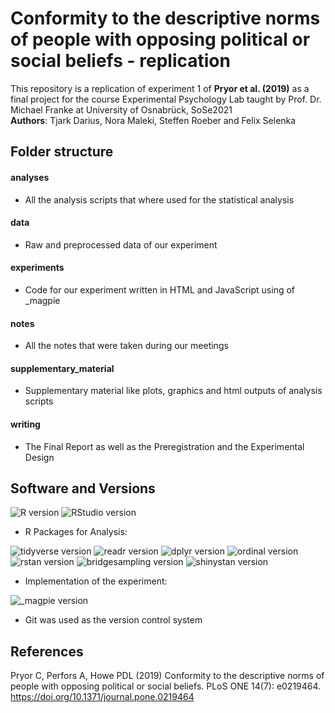 # Conformity to the descriptive norms of people with opposing political or social beliefs - replication


This repository is a replication of experiment 1 of **Pryor et al. (2019)** as a final project for the course Experimental Psychology Lab taught by Prof. Dr. Michael Franke at University of Osnabrück, SoSe2021  
**Authors**: Tjark Darius, Nora Maleki, Steffen Roeber and Felix Selenka


## Folder structure
#### analyses
* All the analysis scripts that where used for the statistical analysis

#### data
* Raw and preprocessed data of our experiment

#### experiments
* Code for our experiment written in HTML and JavaScript using of _magpie

#### notes
* All the notes that were taken during our meetings

#### supplementary_material
* Supplementary material like plots, graphics and html outputs of analysis scripts

#### writing
* The Final Report as well as the Preregistration and the Experimental Design

## Software and Versions

![R version](https://img.shields.io/badge/R-4.0.3-brightgreen.svg)
![RStudio version](https://img.shields.io/badge/RStudio-1.4.1103-brightgreen.svg)

  * R Packages for Analysis:

  ![tidyverse version](https://img.shields.io/badge/tidyverse-1.3.0-yellow.svg)
  ![readr version](https://img.shields.io/badge/readr-1.4.0-yellow.svg)
  ![dplyr version](https://img.shields.io/badge/dplyr-1.0.3-yellow.svg)
  ![ordinal version](https://img.shields.io/badge/ordinal-2019.12.10-yellow.svg)
  ![rstan version](https://img.shields.io/badge/rstan-2.21.2-yellow.svg)
  ![bridgesampling version](https://img.shields.io/badge/bridgesampling-1.0.0-yellow.svg)
  ![shinystan version](https://img.shields.io/badge/shinystan-2.5.0-yellow.svg)

* Implementation of the experiment:

 ![_magpie version](https://img.shields.io/badge/_magpie-0.2.3-orange.svg)
  
* Git was used as the version control system

## References

Pryor C, Perfors A, Howe PDL (2019) Conformity to the descriptive norms of people with opposing political or social beliefs. PLoS ONE 14(7): e0219464. https://doi.org/10.1371/journal.pone.0219464
